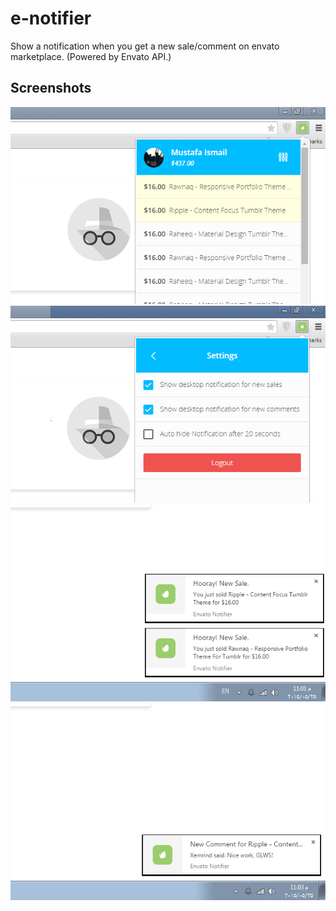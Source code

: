 # e-notifier
Show a notification when you get a new sale/comment on envato marketplace. (Powered by Envato API.)


## Screenshots
![screenshots](/screenshots/1.png)
![screenshots](/screenshots/2.png)
![screenshots](/screenshots/3.png)
![screenshots](/screenshots/4.png)

